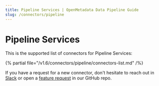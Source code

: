 ```yaml
---
title: Pipeline Services | OpenMetadata Data Pipeline Guide
slug: /connectors/pipeline
---
```


# Pipeline Services

This is the supported list of connectors for Pipeline Services:

{% partial file="/v1.6/connectors/pipeline/connectors-list.md" /%}

If you have a request for a new connector, don't hesitate to reach out in [Slack](https://slack.open-metadata.org/) or
open a [feature request](https://github.com/open-metadata/OpenMetadata/issues/new/choose) in our GitHub repo.
